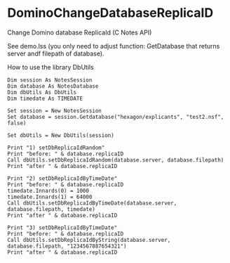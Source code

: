 # DominoChangeDatabaseReplicaID
Change Domino database ReplicaId (C Notes API)

See demo.lss (you only need to adjust function: GetDatabase that returns server andf filepath of database).

How to use the library DbUtils

```
Dim session As NotesSession
Dim database As NotesDatabase
Dim dbUtils As DbUtils
Dim timedate As TIMEDATE
	
Set session = New NotesSession
Set database = session.Getdatabase("hexagon/explicants", "test2.nsf", false)

Set dbUtils = New DbUtils(session)
	
Print "1) setDbReplicaIdRandom"
Print "before: " & database.replicaID
Call dbUtils.setDbReplicaIdRandom(database.server, database.filepath)
Print "after " & database.replicaID
	
Print "2) setDbReplicaIdByTimeDate"
Print "before: " & database.replicaID
timedate.Innards(0) = 1000
timedate.Innards(1) = 64000
Call dbUtils.setDbReplicaIdByTimeDate(database.server, database.filepath, timedate)
Print "after " & database.replicaID
	
Print "3) setDbReplicaIdByTimeDate"
Print "before: " & database.replicaID
Call dbUtils.setDbReplicaIdByString(database.server, database.filepath, "1234567887654321")
Print "after " & database.replicaID
```
